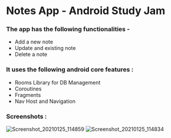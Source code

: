 # Notes App - Android Study Jam

### The app has the following functionalities -

- Add a new note
- Update and existing note
- Delete a note

### It uses the following android core features :

- Rooms Library for DB Management
- Coroutines
- Fragments
- Nav Host and Navigation

### Screenshots :
![Screenshot_20210125_114859](https://user-images.githubusercontent.com/56730201/105668461-5e813a00-5f03-11eb-9a00-2fb507416bd2.png)
![Screenshot_20210125_114834](https://user-images.githubusercontent.com/56730201/105668464-5fb26700-5f03-11eb-8742-a4845d424730.png)
